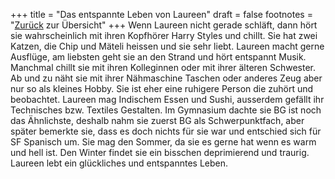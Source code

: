 +++
title = "Das entspannte Leben von Laureen"
draft = false
footnotes = "[Zurück](/about/) zur Übersicht"
+++
Wenn Laureen nicht gerade schläft, dann hört sie wahrscheinlich mit ihren Kopfhörer Harry Styles und chillt. Sie hat zwei Katzen, die Chip und Mäteli heissen und sie sehr liebt. Laureen macht gerne Ausflüge, am liebsten geht sie an den Strand und hört entspannt Musik. Manchmal chillt sie mit ihren Kolleginnen oder mit ihrer älteren Schwester. Ab und zu näht sie mit ihrer Nähmaschine Taschen oder anderes Zeug aber nur so als kleines Hobby. Sie ist eher eine ruhigere Person die zuhört und beobachtet. Laureen mag Indischem Essen und Sushi, ausserdem gefällt ihr Technisches bzw. Textiles Gestalten. Im Gymnasium dachte sie BG ist noch das Ähnlichste, deshalb nahm sie zuerst BG als Schwerpunktfach, aber später bemerkte sie, dass es doch nichts für sie war und entschied sich für SF Spanisch um. Sie mag den Sommer, da sie es gerne hat wenn es warm und hell ist. Den Winter findet sie ein bisschen deprimierend und traurig. Laureen lebt ein glückliches und entspanntes Leben.